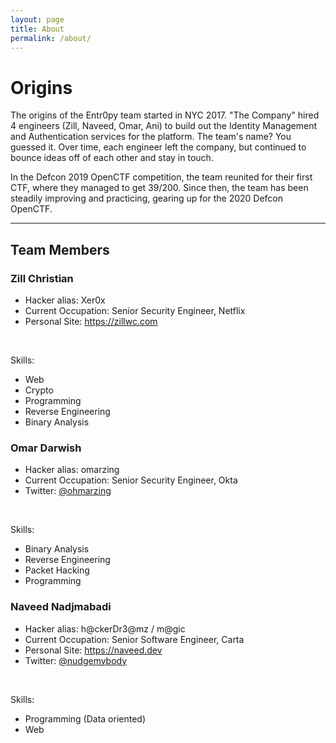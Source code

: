 ```yaml
---
layout: page
title: About
permalink: /about/
---
```


# Origins

The origins of the Entr0py team started in NYC 2017. "The Company" hired 4 engineers (Zill, Naveed, Omar, Ani) to build out the Identity Management and Authentication services for the platform. The team's name? You guessed it. Over time, each engineer left the company, but continued to bounce ideas off of each other and stay in touch.

In the Defcon 2019 OpenCTF competition, the team reunited for their first CTF, where they managed to get 39/200. Since then, the team has been steadily improving and practicing, gearing up for the 2020 Defcon OpenCTF.
<br />

---

## Team Members

### Zill Christian

- Hacker alias: Xer0x
- Current Occupation: Senior Security Engineer, Netflix
- Personal Site: https://zillwc.com

<br />

Skills:

- Web
- Crypto
- Programming
- Reverse Engineering
- Binary Analysis


### Omar Darwish

- Hacker alias: omarzing
- Current Occupation: Senior Security Engineer, Okta
- Twitter: [@ohmarzing](https://twitter.com/ohmarzing)

<br />

Skills:

- Binary Analysis
- Reverse Engineering
- Packet Hacking
- Programming

### Naveed Nadjmabadi

- Hacker alias: h@ckerDr3@mz / m@gic
- Current Occupation: Senior Software Engineer, Carta
- Personal Site: https://naveed.dev
- Twitter: [@nudgemybody](https://twitter.com/nudgemybody)

<br />

Skills:

- Programming (Data oriented)
- Web
